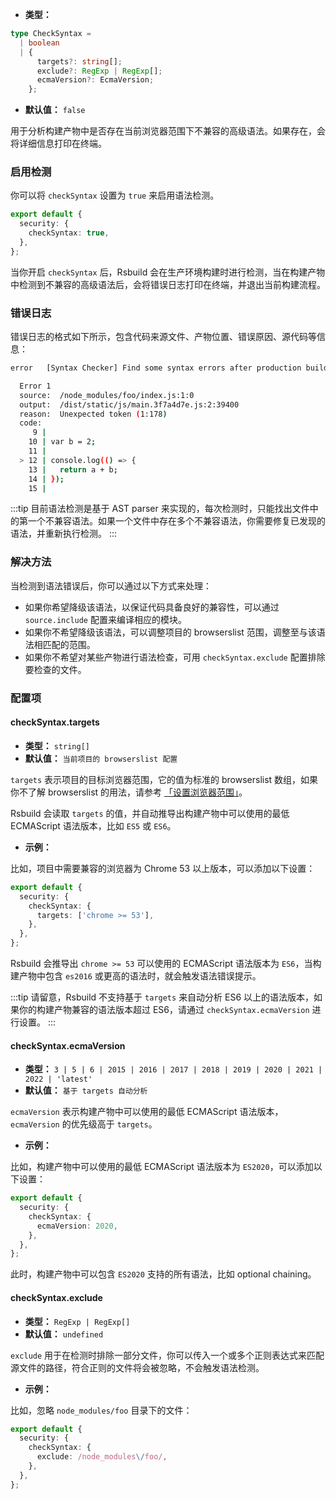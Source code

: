 - **类型：**

```ts
type CheckSyntax =
  | boolean
  | {
      targets?: string[];
      exclude?: RegExp | RegExp[];
      ecmaVersion?: EcmaVersion;
    };
```

- **默认值：** `false`

用于分析构建产物中是否存在当前浏览器范围下不兼容的高级语法。如果存在，会将详细信息打印在终端。

### 启用检测

你可以将 `checkSyntax` 设置为 `true` 来启用语法检测。

```ts
export default {
  security: {
    checkSyntax: true,
  },
};
```

当你开启 `checkSyntax` 后，Rsbuild 会在生产环境构建时进行检测，当在构建产物中检测到不兼容的高级语法后，会将错误日志打印在终端，并退出当前构建流程。

### 错误日志

错误日志的格式如下所示，包含代码来源文件、产物位置、错误原因、源代码等信息：

```bash
error   [Syntax Checker] Find some syntax errors after production build:

  Error 1
  source:  /node_modules/foo/index.js:1:0
  output:  /dist/static/js/main.3f7a4d7e.js:2:39400
  reason:  Unexpected token (1:178)
  code:
     9 |
    10 | var b = 2;
    11 |
  > 12 | console.log(() => {
    13 |   return a + b;
    14 | });
    15 |
```

:::tip
目前语法检测是基于 AST parser 来实现的，每次检测时，只能找出文件中的第一个不兼容语法。如果一个文件中存在多个不兼容语法，你需要修复已发现的语法，并重新执行检测。
:::

### 解决方法

当检测到语法错误后，你可以通过以下方式来处理：

- 如果你希望降级该语法，以保证代码具备良好的兼容性，可以通过 `source.include` 配置来编译相应的模块。
- 如果你不希望降级该语法，可以调整项目的 browserslist 范围，调整至与该语法相匹配的范围。
- 如果你不希望对某些产物进行语法检查，可用 `checkSyntax.exclude` 配置排除要检查的文件。

### 配置项

#### checkSyntax.targets

- **类型：** `string[]`
- **默认值：** `当前项目的 browserslist 配置`

`targets` 表示项目的目标浏览器范围，它的值为标准的 browserslist 数组，如果你不了解 browserslist 的用法，请参考 [「设置浏览器范围」](https://rsbuild.dev/zh/guide/advanced/browser-compatibility.html)。

Rsbuild 会读取 `targets` 的值，并自动推导出构建产物中可以使用的最低 ECMAScript 语法版本，比如 `ES5` 或 `ES6`。

- **示例：**

比如，项目中需要兼容的浏览器为 Chrome 53 以上版本，可以添加以下设置：

```ts
export default {
  security: {
    checkSyntax: {
      targets: ['chrome >= 53'],
    },
  },
};
```

Rsbuild 会推导出 `chrome >= 53` 可以使用的 ECMAScript 语法版本为 `ES6`，当构建产物中包含 `es2016` 或更高的语法时，就会触发语法错误提示。

:::tip
请留意，Rsbuild 不支持基于 `targets` 来自动分析 ES6 以上的语法版本，如果你的构建产物兼容的语法版本超过 ES6，请通过 `checkSyntax.ecmaVersion` 进行设置。
:::

#### checkSyntax.ecmaVersion

- **类型：** `3 | 5 | 6 | 2015 | 2016 | 2017 | 2018 | 2019 | 2020 | 2021 | 2022 | 'latest'`
- **默认值：** `基于 targets 自动分析`

`ecmaVersion` 表示构建产物中可以使用的最低 ECMAScript 语法版本，`ecmaVersion` 的优先级高于 `targets`。

- **示例：**

比如，构建产物中可以使用的最低 ECMAScript 语法版本为 `ES2020`，可以添加以下设置：

```ts
export default {
  security: {
    checkSyntax: {
      ecmaVersion: 2020,
    },
  },
};
```

此时，构建产物中可以包含 `ES2020` 支持的所有语法，比如 optional chaining。

#### checkSyntax.exclude

- **类型：** `RegExp | RegExp[]`
- **默认值：** `undefined`

`exclude` 用于在检测时排除一部分文件，你可以传入一个或多个正则表达式来匹配源文件的路径，符合正则的文件将会被忽略，不会触发语法检测。

- **示例：**

比如，忽略 `node_modules/foo` 目录下的文件：

```ts
export default {
  security: {
    checkSyntax: {
      exclude: /node_modules\/foo/,
    },
  },
};
```
